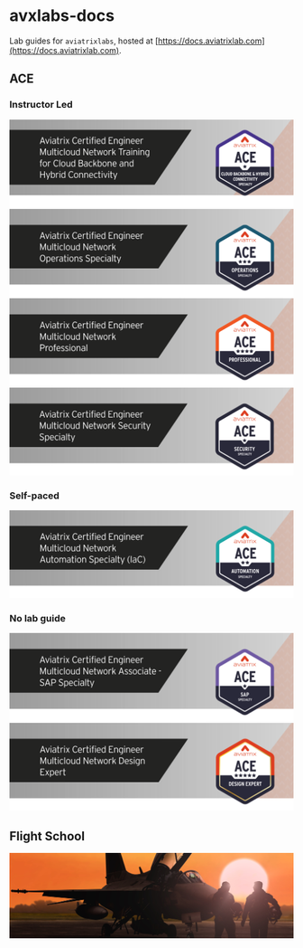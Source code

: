# avxlabs-docs

Lab guides for `aviatrixlabs`, hosted at [https://docs.aviatrixlab.com](https://docs.aviatrixlab.com).

## ACE

### Instructor Led

[![Backbone](_logos/ace_backbone_banner.png)](https://docs.aviatrixlab.com/ace-backbone)
[![Operations](_logos/ace_operations_banner.png)](https://docs.aviatrixlab.com/ace-ops)
[![Pro](_logos/ace_professional_banner.png)](https://docs.aviatrixlab.com/ace-pro)
[![Security](_logos/ace_security_banner.png)](https://docs.aviatrixlab.com/ace-security)

### Self-paced

![Automation](_logos/ace_automation_banner.png)

### No lab guide

![SAP](_logos/ace_sap_banner.png)
![Design Expert](_logos/ace_de_banner.png)

## Flight School

[![Flightschool](_logos/flightschool.png)](https://docs.aviatrixlab.com/flightschool)
